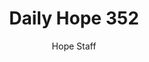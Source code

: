 ---
image: /assets/img/daily-hope-default-artwork.png
title: Daily Hope 352
number: 352
categories:
  - Daily Hope
author: Hope Staff
notes: Daily Hope 352
embed: >-
  <iframe style="border-radius:12px" src="https://open.spotify.com/embed/episode/3gkCBtitfDdFDYtBbf5JOX?utm_source=generator" width="100%" height="152" frameBorder="0" allowfullscreen="" allow="autoplay; clipboard-write; encrypted-media; fullscreen; picture-in-picture" loading="lazy"></iframe>
---